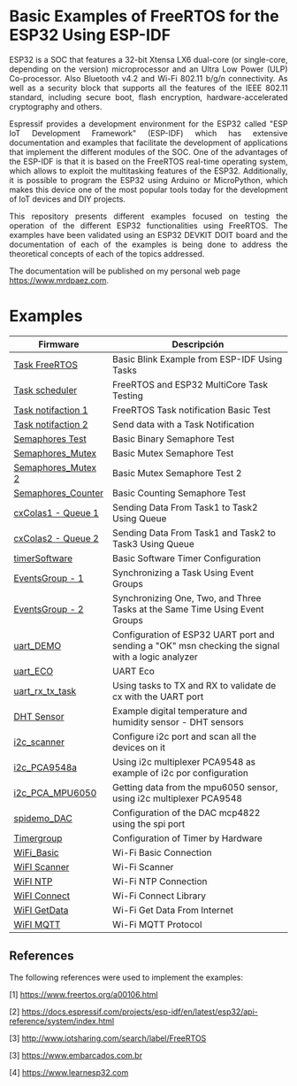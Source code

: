 # Basic Examples of FreeRTOS for the ESP32 Using ESP-IDF

<p align="justify">ESP32 is a SOC that features a 32-bit Xtensa LX6 dual-core (or single-core, depending on the version) microprocessor and an Ultra Low Power (ULP) Co-processor. Also Bluetooth v4.2 and Wi-Fi 802.11 b/g/n connectivity. As well as a security block that supports all the features of the IEEE 802.11 standard, including secure boot, flash encryption, hardware-accelerated cryptography and others.</p>

<p align="justify">Espressif provides a development environment for the ESP32 called "ESP IoT Development Framework" (ESP-IDF) which has extensive documentation and examples that facilitate the development of applications that implement the different modules of the SOC. One of the advantages of the ESP-IDF is that it is based on the FreeRTOS real-time operating system, which allows to exploit the multitasking features of the ESP32. Additionally, it is possible to program the ESP32 using Arduino or MicroPython, which makes this device one of the most popular tools today for the development of IoT devices and DIY projects.</p>

<p align="justify">This repository presents different examples focused on testing the operation of the different ESP32 functionalities using FreeRTOS. The examples have been validated using an ESP32 DEVKIT DOIT board and the documentation of each of the examples is being done to address the theoretical concepts of each of the topics addressed.</p> 

The documentation will be published on my personal web page https://www.mrdpaez.com.


# Examples

| Firmware       |Descripción			|
|----------------|-------------------------------|
|[Task FreeRTOS](https://github.com/DiegoPaezA/FreeRTOS_Examples/tree/master/Task_FreeRTOS)           |Basic Blink Example from ESP-IDF Using Tasks|
|[Task scheduler](https://github.com/DiegoPaezA/FreeRTOS_Examples/tree/master/tareas_Planificador_1)  |FreeRTOS and ESP32 MultiCore Task Testing|
|[Task notifaction 1](https://github.com/DiegoPaezA/FreeRTOS_Examples/tree/master/TaskNotification_1) |FreeRTOS Task notification Basic Test | 
|[Task notifaction 2](https://github.com/DiegoPaezA/FreeRTOS_Examples/tree/master/Task%20Notification%202)| Send data with a Task Notification|
|[Semaphores Test](https://github.com/DiegoPaezA/FreeRTOS_Examples/tree/master/Semaforo_Test1)      | Basic Binary Semaphore Test   | 
|[Semaphores_Mutex](https://github.com/DiegoPaezA/FreeRTOS_Examples/tree/master/Semaforo_Mutex_1)   | Basic Mutex Semaphore Test   | 
|[Semaphores_Mutex 2](https://github.com/DiegoPaezA/FreeRTOS_Examples/tree/master/mutex_2)   | Basic Mutex Semaphore Test 2  | 
|[Semaphores_Counter](https://github.com/DiegoPaezA/FreeRTOS_Examples/tree/master/Semaforo_Contador1)| Basic Counting Semaphore Test   |
|[cxColas1 - Queue 1](https://github.com/DiegoPaezA/FreeRTOS_Examples/tree/master/cxColas_1)        | Sending Data From Task1 to Task2 Using Queue  | 
|[cxColas2 - Queue 2](https://github.com/DiegoPaezA/FreeRTOS_Examples/tree/master/cxColas_2)        | Sending Data From Task1 and Task2 to Task3 Using Queue  | 
|[timerSoftware](https://github.com/DiegoPaezA/FreeRTOS_Examples/tree/master/timerSoftware_1)       | Basic Software Timer Configuration  | 
|[EventsGroup - 1](https://github.com/DiegoPaezA/FreeRTOS_Examples/tree/master/gruposEventos_1)     | Synchronizing  a Task Using Event Groups  | 
|[EventsGroup - 2](https://github.com/DiegoPaezA/FreeRTOS_Examples/tree/master/gruposEventos_2)     | Synchronizing  One, Two, and Three Tasks at the Same Time Using Event Groups| 
|[uart_DEMO](https://github.com/DiegoPaezA/FreeRTOS_Examples/tree/master/uartdemo)                  |Configuration of ESP32 UART port and sending a "OK" msn checking the signal with a logic analyzer | 
|[uart_ECO](https://github.com/DiegoPaezA/FreeRTOS_Examples/tree/master/uart_eco_vscode)            |UART Eco| 
|[uart_rx_tx_task ](https://github.com/DiegoPaezA/FreeRTOS_Examples/tree/master/uart_rxtx_task)     |Using tasks to TX and RX to validate de cx with the UART port| 
|[DHT Sensor](https://github.com/DiegoPaezA/FreeRTOS_Examples/tree/master/dhtdemo)                  |Example digital temperature and humidity sensor - DHT sensors| 
|[i2c_scanner](https://github.com/DiegoPaezA/FreeRTOS_Examples/tree/master/i2c_scanner)             |Configure i2c port and scan all the devices on it| 
|[i2c_PCA9548a](https://github.com/DiegoPaezA/FreeRTOS_Examples/tree/master/i2cPCA9548a)            |Using i2c multiplexer PCA9548 as example of i2c por configuration| 
|[i2c_PCA_MPU6050](https://github.com/DiegoPaezA/FreeRTOS_Examples/tree/master/i2c_PCA_MPU6050)     |Getting data from the mpu6050 sensor, using i2c multiplexer PCA9548|
|[spidemo_DAC](https://github.com/DiegoPaezA/FreeRTOS_Examples/tree/master/spidemo_dac)             |Configuration of the DAC mcp4822 using the spi port|
|[Timergroup](https://github.com/DiegoPaezA/FreeRTOS_Examples/tree/master/Timergroup)               |Configuration of Timer by Hardware| 
|[WiFi_Basic](https://github.com/DiegoPaezA/FreeRTOS_Examples/tree/master/wifi_basic_1)             |Wi-Fi Basic Connection| 
|[WiFI Scanner](https://github.com/DiegoPaezA/FreeRTOS_Examples/tree/master/wifi_escaner_2)         |Wi-Fi Scanner| 
|[WiFI NTP](https://github.com/DiegoPaezA/FreeRTOS_Examples/tree/master/wifi_ntp_3)                 |Wi-Fi NTP Connection| 
|[WiFI Connect](https://github.com/DiegoPaezA/FreeRTOS_Examples/tree/master/wifi_connect_4)         |Wi-Fi Connect Library| 
|[WiFI GetData](https://github.com/DiegoPaezA/FreeRTOS_Examples/tree/master/wifi_getdata_5)         |Wi-Fi Get Data From Internet| 
|[WiFI MQTT](https://github.com/DiegoPaezA/FreeRTOS_Examples/tree/master/wifi_mqtt_6)               |Wi-Fi MQTT Protocol| 


## References

The following references were used to implement the examples:

[1] https://www.freertos.org/a00106.html

[2] https://docs.espressif.com/projects/esp-idf/en/latest/esp32/api-reference/system/index.html

[3] http://www.iotsharing.com/search/label/FreeRTOS

[3] https://www.embarcados.com.br

[4] https://www.learnesp32.com
